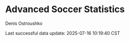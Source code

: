 # Advanced Soccer Statistics
Denis Ostroushko

<!-- gfm -->

Last successful data update: 2025-07-16 10:19:40 CST
